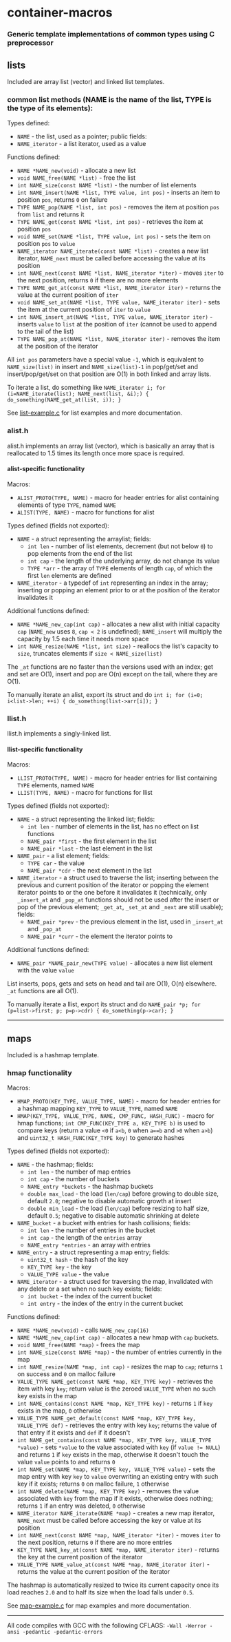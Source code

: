 # container-macros
### Generic template implementations of common types using C preprocessor

## lists
Included are array list (vector) and linked list templates.

### common list methods (NAME is the name of the list, TYPE is the type of its elements):
Types defined:
- `NAME` - the list, used as a pointer; public fields:
- `NAME_iterator` - a list iterator, used as a value

Functions defined:
- `NAME *NAME_new(void)` - allocate a new list
- `void NAME_free(NAME *list)` - free the list
- `int NAME_size(const NAME *list)` - the number of list elements
- `int NAME_insert(NAME *list, TYPE value, int pos)` - inserts an item to position `pos`, returns `0` on failure
- `TYPE NAME_pop(NAME *list, int pos)` - removes the item at position `pos` from `list` and returns it
- `TYPE NAME_get(const NAME *list, int pos)` - retrieves the item at position `pos`
- `void NAME_set(NAME *list, TYPE value, int pos)` - sets the item on position `pos` to `value`
- `NAME_iterator NAME_iterate(const NAME *list)` - creates a new list iterator, `NAME_next` must be called before accessing the value at its position
- `int NAME_next(const NAME *list, NAME_iterator *iter)` - moves `iter` to the next position, returns `0` if there are no more elements
- `TYPE NAME_get_at(const NAME *list, NAME_iterator iter)` - returns the value at the current position of `iter`
- `void NAME_set_at(NAME *list, TYPE value, NAME_iterator iter)` - sets the item at the current position of `iter` to `value`
- `int NAME_insert_at(NAME *list, TYPE value, NAME_iterator iter)` - inserts `value` to `list` at the position of `iter` (cannot be used to append to the tail of the list)
- `TYPE NAME_pop_at(NAME *list, NAME_iterator iter)` - removes the item at the position of the iterator

All `int pos` parameters have a special value `-1`, which is equivalent to `NAME_size(list)` in insert and `NAME_size(list)-1` in pop/get/set and insert/pop/get/set on that position are O(1) in both linked and array lists.

To iterate a list, do something like `NAME_iterator i; for (i=NAME_iterate(list); NAME_next(list, &i);) { do_something(NAME_get_at(list, i)); }`

See [list-example.c](list-example.c) for list examples and more documentation.

### alist.h
alist.h implements an array list (vector), which is basically an array that is reallocated to 1.5 times its length once more space is required.

#### alist-specific functionality
Macros:
- `ALIST_PROTO(TYPE, NAME)` - macro for header entries for alist containing elements of type `TYPE`, named `NAME`
- `ALIST(TYPE, NAME)` - macro for functions for alist

Types defined (fields not exported):
- `NAME` - a struct representing the arraylist; fields:
    - `int len` - number of list elements, decrement (but not below `0`) to pop elements from the end of the list
    - `int cap` - the length of the underlying array, do not change its value
    - `TYPE *arr` - the array of `TYPE` elements of length `cap`, of which the first `len` elements are defined
- `NAME_iterator` - a typedef of `int` representing an index in the array; inserting or popping an element prior to or at the position of the iterator invalidates it

Additional functions defined:
- `NAME *NAME_new_cap(int cap)` - allocates a new alist with initial capacity `cap` (`NAME_new` uses `8`, `cap < 2` is undefined); `NAME_insert` will multiply the capacity by 1.5 each time it needs more space
- `int NAME_resize(NAME *list, int size)` - reallocs the list's capacity to `size`, truncates elements if `size < NAME_size(list)`

The `_at` functions are no faster than the versions used with an index; get and set are O(1), insert and pop are O(n) except on the tail, where they are O(1).

To manually iterate an alist, export its struct and do `int i; for (i=0; i<list->len; ++i) { do_something(list->arr[i]); }`

### llist.h
llist.h implements a singly-linked list.

#### llist-specific functionality
Macros:
- `LLIST_PROTO(TYPE, NAME)` - macro for header entries for llist containing `TYPE` elements, named `NAME`
- `LLIST(TYPE, NAME)` - macro for functions for llist

Types defined (fields not exported):
- `NAME` - a struct representing the linked list; fields:
    - `int len` - number of elements in the list, has no effect on list functions
    - `NAME_pair *first` - the first element in the list
    - `NAME_pair *last` - the last element in the list
- `NAME_pair` - a list element; fields:
    - `TYPE car` - the value
    - `NAME_pair *cdr` - the next element in the list
- `NAME_iterator` - a struct used to traverse the list; inserting between the previous and current position of the iterator or popping the element iterator points to or the one before it invalidates it (technically, only `_insert_at` and `_pop_at` functions should not be used after the insert or pop of the previous element; `_get_at`, `_set_at` and `_next` are still usable); fields:
    - `NAME_pair *prev` - the previous element in the list, used in `_insert_at` and `_pop_at`
    - `NAME_pair *curr` - the element the iterator points to

Additional functions defined:
- `NAME_pair *NAME_pair_new(TYPE value)` - allocates a new list element with the value `value`

List inserts, pops, gets and sets on head and tail are O(1), O(n) elsewhere. `_at` functions are all O(1).

To manually iterate a llist, export its struct and do `NAME_pair *p; for (p=list->first; p; p=p->cdr) { do_something(p->car); }`

---

## maps
Included is a hashmap template.

### hmap functionality
Macros:
- `HMAP_PROTO(KEY_TYPE, VALUE_TYPE, NAME)` - macro for header entries for a hashmap mapping `KEY_TYPE` to `VALUE_TYPE`, named `NAME`
- `HMAP(KEY_TYPE, VALUE_TYPE, NAME, CMP_FUNC, HASH_FUNC)` - macro for hmap functions; `int CMP_FUNC(KEY_TYPE a, KEY_TYPE b)` is used to compare keys (return a value `<0` if `a<b`, `0` when `a==b` and `>0` when `a>b`) and `uint32_t HASH_FUNC(KEY_TYPE key)` to generate hashes

Types defined (fields not exported):
- `NAME` - the hashmap; fields:
    - `int len` - the number of map entries
    - `int cap` - the number of buckets
    - `NAME_entry *buckets` - the hashmap buckets
    - `double max_load` - the load (`len/cap`) before growing to double size, default `2.0`; negative to disable automatic growth at insert
    - `double min_load` - the load (`len/cap`) before resizing to half size, default `0.5`; negative to disable automatic shrinking at delete
- `NAME_bucket` - a bucket with entries for hash collisions; fields:
    - `int len` - the number of entries in the bucket
    - `int cap` - the length of the `entries` array
    - `NAME_entry *entries` - an array with entries
- `NAME_entry` - a struct representing a map entry; fields:
    - `uint32_t hash` - the hash of the key
    - `KEY_TYPE key` - the key
    - `VALUE_TYPE value` - the value
- `NAME_iterator` - a struct used for traversing the map, invalidated with any delete or a set when no such key exists; fields:
    - `int bucket` - the index of the current bucket
    - `int entry` - the index of the entry in the current bucket

Functions defined:
- `NAME *NAME_new(void)` - calls `NAME_new_cap(16)`
- `NAME *NAME_new_cap(int cap)` - allocates a new hmap with `cap` buckets.
- `void NAME_free(NAME *map)` - frees the map
- `int NAME_size(const NAME *map)` - the number of entries currently in the map
- `int NAME_resize(NAME *map, int cap)` - resizes the map to `cap`; returns `1` on success and `0` on malloc failure
- `VALUE_TYPE NAME_get(const NAME *map, KEY_TYPE key)` - retrieves the item with key `key`; return value is the zeroed `VALUE_TYPE` when no such key exists in the map
- `int NAME_contains(const NAME *map, KEY_TYPE key)` - returns `1` if `key` exists in the map, `0` otherwise
- `VALUE_TYPE NAME_get_default(const NAME *map, KEY_TYPE key, VALUE_TYPE def)` - retrieves the entry with key `key`; returns the value of that entry if it exists and `def` if it doesn't
- `int NAME_get_contains(const NAME *map, KEY_TYPE key, VALUE_TYPE *value)` - sets `*value` to the value associated with `key` (if `value != NULL`) and returns `1` if `key` exists in the map, otherwise it doesn't touch the value `value` points to and returns `0`
- `int NAME_set(NAME *map, KEY_TYPE key, VALUE_TYPE value)` - sets the map entry with key `key` to `value` overwriting an existing entry with such key if it exists; returns `0` on malloc failure, `1` otherwise
- `int NAME_delete(NAME *map, KEY_TYPE key)` - removes the value associated with `key` from the map if it exists, otherwise does nothing; returns `1` if an entry was deleted, `0` otherwise
- `NAME_iterator NAME_iterate(NAME *map)` - creates a new map iterator, `NAME_next` must be called before accessing the key or value at its position
- `int NAME_next(const NAME *map, NAME_iterator *iter)` - moves `iter` to the next position, returns `0` if there are no more entries
- `KEY_TYPE NAME_key_at(const NAME *map, NAME_iterator iter)` - returns the key at the current position of the iterator
- `VALUE_TYPE NAME_value_at(const NAME *map, NAME_iterator iter)` - returns the value at the current position of the iterator

The hashmap is automatically resized to twice its current capacity once its load reaches `2.0` and to half its size when the load falls under `0.5`.

See [map-example.c](map-example.c) for map examples and more documentation.

---

All code compiles with GCC with the following CFLAGS: `-Wall -Werror -ansi -pedantic -pedantic-errors`
